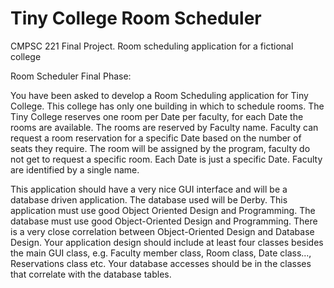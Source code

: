 # Tiny College Room Scheduler
 CMPSC 221 Final Project. Room scheduling application for a fictional college

 Room Scheduler Final Phase:

 You have been asked to develop a Room Scheduling application for Tiny College. This college has only one building in which to schedule rooms. The Tiny College reserves one room per Date per faculty, for each Date the rooms are available. The rooms are reserved by Faculty name. Faculty can request a room reservation for a specific Date based on the number of seats they require. The room will be assigned by the program, faculty do not get to request a specific room. Each Date is just a specific Date. Faculty are identified by a single name. 

This application should have a very nice GUI interface and will be a database driven application. The database used will be Derby. This application must use good Object Oriented Design and Programming. The database must use good Object-Oriented Design and Programming. There is a very close correlation between Object-Oriented Design and Database Design. Your application design should include at least four classes besides the main GUI class, e.g. Faculty member class, Room class, Date class..., Reservations class etc. Your database accesses should be in the classes that correlate with the database tables.